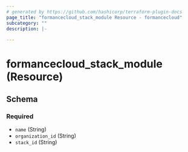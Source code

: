 ```yaml
---
# generated by https://github.com/hashicorp/terraform-plugin-docs
page_title: "formancecloud_stack_module Resource - formancecloud"
subcategory: ""
description: |-
  
---
```


# formancecloud_stack_module (Resource)





<!-- schema generated by tfplugindocs -->
## Schema

### Required

- `name` (String)
- `organization_id` (String)
- `stack_id` (String)
